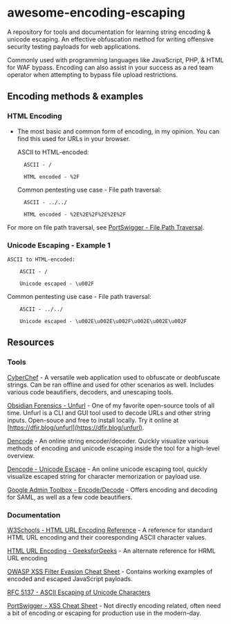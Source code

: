# awesome-encoding-escaping

A repository for tools and documentation for learning string encoding & unicode escaping. An effective obfuscation method for writing offensive security testing payloads for web applications. 

Commonly used with programming languages like JavaScript, PHP, & HTML for WAF bypass. Encoding can also assist in your success as a red team operator when attempting to bypass file upload restrictions.

## Encoding methods & examples

### HTML Encoding
- The most basic and common form of encoding, in my opinion. You can find this used for URLs in your browser.

    ASCII to HTML-encoded:

        ASCII - /
    
        HTML encoded - %2F

    Common pentesting use case - File path traversal:

        ASCII - ../../
    
        HTML encoded - %2E%2E%2F%2E%2E%2F

For more on file path traversal, see [PortSwigger - File Path Traversal](https://portswigger.net/web-security/file-path-traversal).

### Unicode Escaping - Example 1

    ASCII to HTML-encoded:

        ASCII - /
    
        Unicode escaped - \u002F

Common pentesting use case - File path traversal:

        ASCII - ../../
    
        Unicode escaped - \u002E\u002E\u002F\u002E\u002E\u002F

## Resources

### Tools

[CyberChef](https://gchq.github.io/CyberChef/) - A versatile web application used to obfuscate or deobfuscate strings. Can be ran offline and used for other scenarios as well. Includes various code beautifiers, decoders, and unescaping tools.

[Obsidian Forensics - Unfurl](https://github.com/obsidianforensics/unfurl) - One of my favorite open-source tools of all time. Unfurl is a CLI and GUI tool used to decode URLs and other string inputs. Open-souce and free to install locally. Try it online at [https://dfir.blog/unfurl](https://dfir.blog/unfurl).

[Dencode](https://dencode.com/en/string) - An online string encoder/decoder. Quickly visualize various methods of encoding and unicode escaping inside the tool for a high-level overview.

[Dencode - Unicode Escape](https://dencode.com/en/string/unicode-escape) - An online unicode escaping tool, quickly visualize escaped string for character memorization or payload use.

[Google Admin Toolbox - Encode/Decode](https://toolbox.googleapps.com/apps/encode_decode/) - Offers encoding and decoding for SAML, as well as a few code beautifiers. 

### Documentation

[W3Schools - HTML URL Encoding Reference](https://www.w3schools.com/tags/ref_urlencode.ASP) - A reference for standard HTML URL encoding and their cooresponding ASCII character values.

[HTML URL Encoding - GeeksforGeeks](https://www.geeksforgeeks.org/html-url-encoding/) - An alternate reference for HRML URL encoding

[OWASP XSS Filter Evasion Cheat Sheet](https://cheatsheetseries.owasp.org/cheatsheets/XSS_Filter_Evasion_Cheat_Sheet.html) - Contains working examples of encoded and escaped JavaScript payloads.

[RFC 5137 - ASCII Escaping of Unicode Characters](https://www.rfc-editor.org/rfc/rfc5137)

[PortSwigger - XSS Cheat Sheet](https://portswigger.net/web-security/cross-site-scripting/cheat-sheet) - Not directly encoding related, often need a bit of encoding or escaping for production use in the modern-day.


